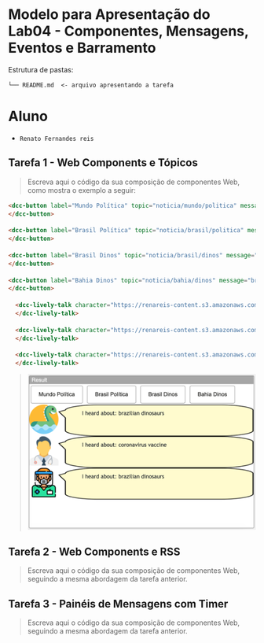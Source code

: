 # Modelo para Apresentação do Lab04 - Componentes, Mensagens, Eventos e Barramento

Estrutura de pastas:

~~~
└── README.md  <- arquivo apresentando a tarefa
~~~

# Aluno
* `Renato Fernandes reis`

## Tarefa 1 - Web Components e Tópicos

> Escreva aqui o código da sua composição de componentes Web, como mostra o exemplo a seguir:

~~~html
<dcc-button label="Mundo Política" topic="noticia/mundo/politica" message="dengue symptoms">
</dcc-button>

<dcc-button label="Brasil Política" topic="noticia/brasil/politica" message="coronavirus vaccine">
</dcc-button>

<dcc-button label="Brasil Dinos" topic="noticia/brasil/dinos" message="brazilian dinosaurs">
</dcc-button>

<dcc-button label="Bahia Dinos" topic="noticia/bahia/dinos" message="brazilian dinosaurs">
</dcc-button>

  <dcc-lively-talk character="https://renareis-content.s3.amazonaws.com/dino.png" speech="I heard about: " subscribe="noticia/#:speech">
  </dcc-lively-talk>

  <dcc-lively-talk character="https://renareis-content.s3.amazonaws.com/doctor.png" speech="I heard about: " subscribe="#/politica:speech">
  </dcc-lively-talk>

  <dcc-lively-talk character="https://renareis-content.s3.amazonaws.com/nurse.png" speech="I heard about: " subscribe="noticia/brasil/+:speech">
  </dcc-lively-talk>
~~~

> ![Tarefa 1](images/tarefa1.png)

## Tarefa 2 - Web Components e RSS
> Escreva aqui o código da sua composição de componentes Web, seguindo a mesma abordagem da tarefa anterior.

## Tarefa 3 - Painéis de Mensagens com Timer
> Escreva aqui o código da sua composição de componentes Web, seguindo a mesma abordagem da tarefa anterior.

